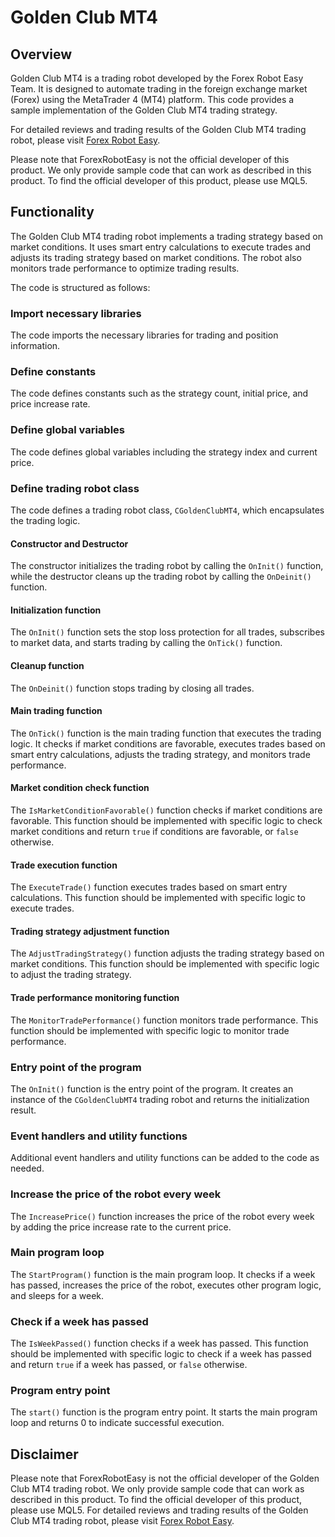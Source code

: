 # Golden Club MT4

## Overview
Golden Club MT4 is a trading robot developed by the Forex Robot Easy Team. It is designed to automate trading in the foreign exchange market (Forex) using the MetaTrader 4 (MT4) platform. This code provides a sample implementation of the Golden Club MT4 trading strategy. 

For detailed reviews and trading results of the Golden Club MT4 trading robot, please visit [Forex Robot Easy](https://forexroboteasy.com/forex-robot-review/golden-club-mt4-review-a-professional-forex-traders-perspective/). 

Please note that ForexRobotEasy is not the official developer of this product. We only provide sample code that can work as described in this product. To find the official developer of this product, please use MQL5.

## Functionality
The Golden Club MT4 trading robot implements a trading strategy based on market conditions. It uses smart entry calculations to execute trades and adjusts its trading strategy based on market conditions. The robot also monitors trade performance to optimize trading results.

The code is structured as follows:

### Import necessary libraries
The code imports the necessary libraries for trading and position information.

### Define constants
The code defines constants such as the strategy count, initial price, and price increase rate.

### Define global variables
The code defines global variables including the strategy index and current price.

### Define trading robot class
The code defines a trading robot class, `CGoldenClubMT4`, which encapsulates the trading logic.

#### Constructor and Destructor
The constructor initializes the trading robot by calling the `OnInit()` function, while the destructor cleans up the trading robot by calling the `OnDeinit()` function.

#### Initialization function
The `OnInit()` function sets the stop loss protection for all trades, subscribes to market data, and starts trading by calling the `OnTick()` function.

#### Cleanup function
The `OnDeinit()` function stops trading by closing all trades.

#### Main trading function
The `OnTick()` function is the main trading function that executes the trading logic. It checks if market conditions are favorable, executes trades based on smart entry calculations, adjusts the trading strategy, and monitors trade performance.

#### Market condition check function
The `IsMarketConditionFavorable()` function checks if market conditions are favorable. This function should be implemented with specific logic to check market conditions and return `true` if conditions are favorable, or `false` otherwise.

#### Trade execution function
The `ExecuteTrade()` function executes trades based on smart entry calculations. This function should be implemented with specific logic to execute trades.

#### Trading strategy adjustment function
The `AdjustTradingStrategy()` function adjusts the trading strategy based on market conditions. This function should be implemented with specific logic to adjust the trading strategy.

#### Trade performance monitoring function
The `MonitorTradePerformance()` function monitors trade performance. This function should be implemented with specific logic to monitor trade performance.

### Entry point of the program
The `OnInit()` function is the entry point of the program. It creates an instance of the `CGoldenClubMT4` trading robot and returns the initialization result.

### Event handlers and utility functions
Additional event handlers and utility functions can be added to the code as needed.

### Increase the price of the robot every week
The `IncreasePrice()` function increases the price of the robot every week by adding the price increase rate to the current price.

### Main program loop
The `StartProgram()` function is the main program loop. It checks if a week has passed, increases the price of the robot, executes other program logic, and sleeps for a week.

### Check if a week has passed
The `IsWeekPassed()` function checks if a week has passed. This function should be implemented with specific logic to check if a week has passed and return `true` if a week has passed, or `false` otherwise.

### Program entry point
The `start()` function is the program entry point. It starts the main program loop and returns 0 to indicate successful execution.

## Disclaimer
Please note that ForexRobotEasy is not the official developer of the Golden Club MT4 trading robot. We only provide sample code that can work as described in this product. To find the official developer of this product, please use MQL5. For detailed reviews and trading results of the Golden Club MT4 trading robot, please visit [Forex Robot Easy](https://forexroboteasy.com/forex-robot-review/golden-club-mt4-review-a-professional-forex-traders-perspective/).
